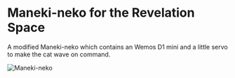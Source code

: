 # Maneki-neko for the Revelation Space

A modified Maneki-neko which contains an Wemos D1 mini and a little servo to make the cat wave on command.

![Maneki-neko](https://dedi.vdwaa.nl/~jelle/winkingcat.gif)
